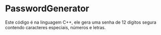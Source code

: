 # PasswordGenerator
Este código é na linguagem C++, ele gera uma senha de 12 dígitos segura contendo caracteres especiais, números e letras.
